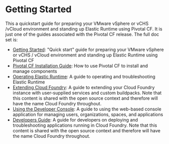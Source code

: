 Getting Started
====

This a quickstart guide for preparing your VMware vSphere or vCHS /vCloud environment and standing up Elastic Runtime using Pivotal CF. It is just one of the guides associated with the Pivotal CF release. The full doc set is:

*  [Getting Started](https://github.com/pivotal-cf/docs-pcf-gsg): "Quick start" guide for preparing your VMware vSphere or vCHS / vCloud environment and standing up Elastic Runtime using Pivotal CF
*  [Pivotal CF Installation Guide](https://github.com/pivotal-cf/pcf-docs): How to use Pivotal CF to install and manage components
*  [Operating Elastic Runtime](https://github.com/pivotal-cf/docs-ops-guide): A guide to operating and troubleshooting Elastic Runtime
*  [Extending Cloud Foundry](https://github.com/cloudfoundry/docs-extend-cloudfoundry): A guide to extending your Cloud Foundry instance with user-supplied services and custom buildpacks. Note that this content is shared with the open source context and therefore will have the name Cloud Foundry throughout.
*  [Using the Developer Console](https://github.com/pivotal-cf/docs-pivotalcf-console): A guide to using the web-based console application for managing users, organizations, spaces, and applications
*  [Developers Guide](https://github.com/cloudfoundry/docs-dev-guide): A guide for developers on deploying and troubleshooting applications running in Cloud Foundry. Note that this content is shared with the open source context and therefore will have the name Cloud Foundry throughout.


